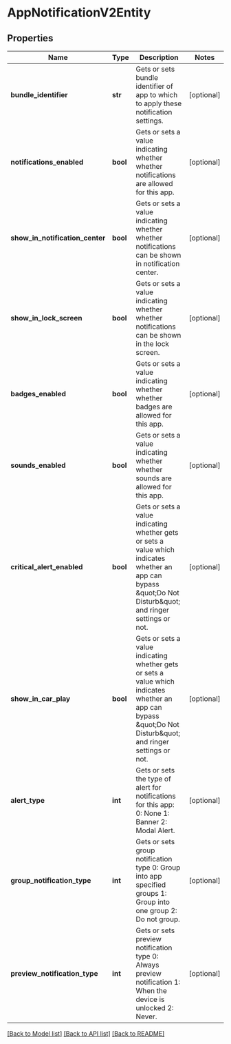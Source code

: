 # AppNotificationV2Entity

## Properties
Name | Type | Description | Notes
------------ | ------------- | ------------- | -------------
**bundle_identifier** | **str** | Gets or sets bundle identifier of app to which to apply these notification settings. | [optional] 
**notifications_enabled** | **bool** | Gets or sets a value indicating whether whether notifications are allowed for this app. | [optional] 
**show_in_notification_center** | **bool** | Gets or sets a value indicating whether whether notifications can be shown in notification center. | [optional] 
**show_in_lock_screen** | **bool** | Gets or sets a value indicating whether whether notifications can be shown in the lock screen. | [optional] 
**badges_enabled** | **bool** | Gets or sets a value indicating whether whether badges are allowed for this app. | [optional] 
**sounds_enabled** | **bool** | Gets or sets a value indicating whether whether sounds are allowed for this app. | [optional] 
**critical_alert_enabled** | **bool** | Gets or sets a value indicating whether gets or sets a value which indicates whether an app can bypass \&quot;Do Not Disturb\&quot; and ringer settings or not. | [optional] 
**show_in_car_play** | **bool** | Gets or sets a value indicating whether gets or sets a value which indicates whether an app can bypass \&quot;Do Not Disturb\&quot; and ringer settings or not. | [optional] 
**alert_type** | **int** | Gets or sets the type of alert for notifications for this app: 0: None 1: Banner 2: Modal Alert. | [optional] 
**group_notification_type** | **int** | Gets or sets group notification type  0: Group into app specified groups  1: Group into one group  2: Do not group. | [optional] 
**preview_notification_type** | **int** | Gets or sets preview notification type  0: Always preview notification  1: When the device is unlocked  2: Never. | [optional] 

[[Back to Model list]](../README.md#documentation-for-models) [[Back to API list]](../README.md#documentation-for-api-endpoints) [[Back to README]](../README.md)


